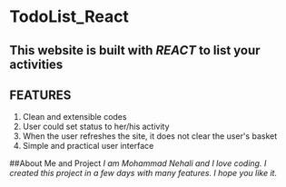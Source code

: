 # TodoList_React
## This website is built with *REACT* to list your activities

## FEATURES
1. Clean and extensible codes
2. User could set status to her/his activity
3. When the user refreshes the site, it does not clear the user's basket
4. Simple and practical user interface

##About Me and Project
*I am Mohammad Nehali and I love coding. I created this project in a few days with many features. I hope you like it.*
